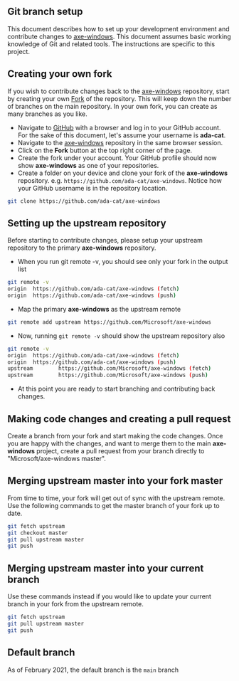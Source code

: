 <!--
Copyright (c) Microsoft Corporation. All rights reserved.
Licensed under the MIT License.
-->

## Git branch setup

This document describes how to set up your development environment and contribute changes to
[axe-windows](https://github.com/Microsoft/axe-windows). This document assumes basic working knowledge
of Git and related tools. The instructions are specific to this project.

## Creating your own fork

If you wish to contribute changes back to the [axe-windows](https://github.com/Microsoft/axe-windows)
repository, start by creating your own [Fork](https://help.github.com/en/articles/fork-a-repo) of the repository. This will keep down the number of branches on the main repository. In your own fork, you can create as many branches as you like.

-   Navigate to [GitHub](https://github.com/) with a browser and log in to your GitHub account. For the sake of this document, let's assume your username is **ada-cat**.
-   Navigate to the [axe-windows](https://github.com/Microsoft/axe-windows) repository in the same browser session.
-   Click on the **Fork** button at the top right corner of the page.
-   Create the fork under your account. Your GitHub profile should now show **axe-windows** as one of your repositories.
-   Create a folder on your device and clone your fork of the **axe-windows** repository. e.g. `https://github.com/ada-cat/axe-windows`. Notice how your GitHub username is in the repository location.

```bash
git clone https://github.com/ada-cat/axe-windows
```

## Setting up the upstream repository

Before starting to contribute changes, please setup your upstream repository to the
primary **axe-windows** repository.

-   When you run git remote -v, you should see only your fork in the output list

```bash
git remote -v
origin  https://github.com/ada-cat/axe-windows (fetch)
origin  https://github.com/ada-cat/axe-windows (push)
```

-   Map the primary **axe-windows** as the upstream remote

```bash
git remote add upstream https://github.com/Microsoft/axe-windows
```

-   Now, running `git remote -v` should show the upstream repository also

```bash
git remote -v
origin  https://github.com/ada-cat/axe-windows (fetch)
origin  https://github.com/ada-cat/axe-windows (push)
upstream        https://github.com/Microsoft/axe-windows (fetch)
upstream        https://github.com/Microsoft/axe-windows (push)
```

-   At this point you are ready to start branching and contributing back changes.

## Making code changes and creating a pull request

Create a branch from your fork and start making the code changes. Once you are happy with the changes, and want to merge them to the main **axe-windows** project, create a pull request from your branch directly to "Microsoft/axe-windows master".

## Merging upstream master into your fork master

From time to time, your fork will get out of sync with the upstream remote. Use the following commands to get the master branch of your fork up to date.

```bash
git fetch upstream
git checkout master
git pull upstream master
git push
```

## Merging upstream master into your current branch

Use these commands instead if you would like to update your current branch in your fork from the upstream remote.

```bash
git fetch upstream
git pull upstream master
git push
```

## Default branch
As of February 2021, the default branch is the `main` branch
 